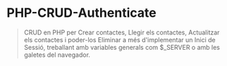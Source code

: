 # PHP-CRUD-Authenticate
> CRUD en PHP per Crear contactes, Llegir els contactes, Actualitzar els contactes i poder-los Eliminar a més d'implementar un Inici de Sessió, treballant amb variables generals com $_SERVER o amb les galetes del navegador.
